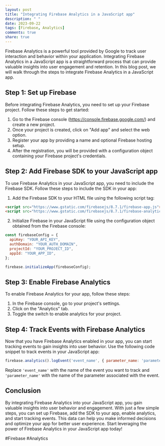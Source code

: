 ```yaml
---
layout: post
title: "Integrating Firebase Analytics in a JavaScript app"
description: " "
date: 2023-09-22
tags: [Firebase, Analytics]
comments: true
share: true
---
```


Firebase Analytics is a powerful tool provided by Google to track user interaction and behavior within your application. Integrating Firebase Analytics in a JavaScript app is a straightforward process that can provide valuable insights into user engagement and retention. In this blog post, we will walk through the steps to integrate Firebase Analytics in a JavaScript app.

## Step 1: Set up Firebase

Before integrating Firebase Analytics, you need to set up your Firebase project. Follow these steps to get started:

1. Go to the Firebase console (https://console.firebase.google.com/) and create a new project.
2. Once your project is created, click on "Add app" and select the web option.
3. Register your app by providing a name and optional Firebase hosting setup.
4. After the registration, you will be provided with a configuration object containing your Firebase project's credentials.

## Step 2: Add Firebase SDK to your JavaScript app

To use Firebase Analytics in your JavaScript app, you need to include the Firebase SDK. Follow these steps to include the SDK in your app:

1. Add the Firebase SDK to your HTML file using the following script tag:

```html
<script src="https://www.gstatic.com/firebasejs/8.7.1/firebase-app.js"></script>
<script src="https://www.gstatic.com/firebasejs/8.7.1/firebase-analytics.js"></script>
```

2. Initialize Firebase in your JavaScript file using the configuration object obtained from the Firebase console:

```javascript
const firebaseConfig = {
  apiKey: "YOUR_API_KEY",
  authDomain: "YOUR_AUTH_DOMAIN",
  projectId: "YOUR_PROJECT_ID",
  appId: "YOUR_APP_ID",
};

firebase.initializeApp(firebaseConfig);
```

## Step 3: Enable Firebase Analytics

To enable Firebase Analytics for your app, follow these steps:

1. In the Firebase console, go to your project's settings.
2. Click on the "Analytics" tab.
3. Toggle the switch to enable analytics for your project.

## Step 4: Track Events with Firebase Analytics

Now that you have Firebase Analytics enabled in your app, you can start tracking events to gain insights into user behavior. Use the following code snippet to track events in your JavaScript app:

```javascript
firebase.analytics().logEvent('event_name', { parameter_name: 'parameter_value' });
```

Replace `'event_name'` with the name of the event you want to track and `'parameter_name'` with the name of the parameter associated with the event.

## Conclusion

By integrating Firebase Analytics into your JavaScript app, you gain valuable insights into user behavior and engagement. With just a few simple steps, you can set up Firebase, add the SDK to your app, enable analytics, and start tracking events. This data can help you make informed decisions and optimize your app for better user experience. Start leveraging the power of Firebase Analytics in your JavaScript app today!

#Firebase #Analytics
